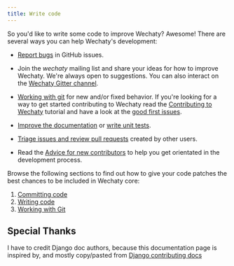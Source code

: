 ```yaml
---
title: Write code
---
```


So you'd like to write some code to improve Wechaty? Awesome! There are several
ways you can help Wechaty's development:

- [Report bugs](issues.md) in GitHub issues.

- Join the _wechaty_ mailing list and share your ideas for how to
  improve Wechaty. We're always open to suggestions. You can also interact on
  the [Wechaty Gitter channel](https://gitter.im/wechaty/wechaty).

- [Working with git](git.md) for new and/or fixed behavior. If
  you're looking for a way to get started contributing to Wechaty read the
  [Contributing to Wechaty](overview.md) tutorial and have a look at the
  [good first issues](https://github.com/search?q=org%3Awechaty+label%3A%22good+first+issue%22&type=issues).

- [Improve the documentation](documentation.md) or [write unit tests](testing.md).

- [Triage issues and review pull requests](issues.md) created by
  other users.

- Read the [Advice for new contributors](new-contributors.md) to help you
  get orientated in the development process.

Browse the following sections to find out how to give your code patches the
best chances to be included in Wechaty core:

1. [Committing code](pulls.md)
1. [Writing code](coding.md)
1. [Working with Git](git.md)

## Special Thanks

I have to credit Django doc authors, because this documentation page is inspired by, and mostly copy/pasted from [Django contributing docs](https://github.com/django/django/blob/main/docs/internals/contributing/writing-code/index.txt)
